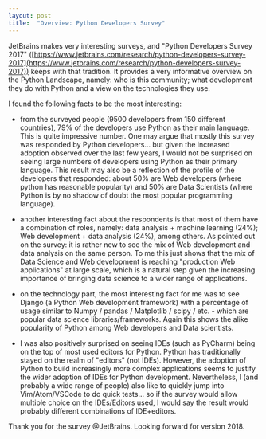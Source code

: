 ```yaml
---
layout: post
title:  "Overview: Python Developers Survey"
---
```


JetBrains makes very interesting surveys, and "Python Developers Survey 2017" ([https://www.jetbrains.com/research/python-developers-survey-2017](https://www.jetbrains.com/research/python-developers-survey-2017)) keeps with that tradition. It provides a very informative overview on the Python Landscape, namely: who is this community; what development they do with Python and a view on the technologies they use.

I found the following facts to be the most interesting:

- from the surveyed people (9500 developers from 150 different countries),  79% of the developers use Python as their main language. This is quite impressive number. One may argue that mostly this survey was responded by Python developers... but given the increased adoption observed over the last few years, I would not be surprised on seeing large numbers of developers using Python as their primary language. This result may also be a reflection of the profile of the developers that responded: about 50% are Web developers (where python has reasonable popularity) and 50% are Data Scientists (where Python is by no shadow of doubt the most popular programming language).

- another interesting fact about the respondents is that most of them have a combination of roles, namely: data analysis + machine learning (24%); Web development + data analysis (24%), among others. As pointed out on the survey: it is rather new to see the mix of Web development and data analysis on the same person. To me this just shows that the mix of Data Science and Web development is reaching "production Web applications" at large scale, which is a natural step given the increasing importance of bringing data science to a wider range of applications.

- on the technology part, the most interesting fact for me was to see Django (a Python Web development framework) with a percentage of usage similar to Numpy / pandas / Matplotlib / scipy / etc. - which are popular data science libraries/frameworks. Again this shows the alike popularity of Python among Web developers and Data scientists.

- I was also positively surprised on seeing IDEs (such as PyCharm) being on the top of most used editors for Python. Python has traditionally stayed on the realm of "editors" (not IDEs). However, the adoption of Python to build increasingly more complex applications seems to justify the wider adoption of IDEs for Python development. Nevertheless, I (and probably a wide range of people) also like to quickly jump into Vim/Atom/VSCode to do quick tests... so if the survey would allow multiple choice on the IDEs/Editors used, I would say the result would probably different combinations of IDE+editors.

Thank you for the survey @JetBrains. Looking forward for version 2018.
